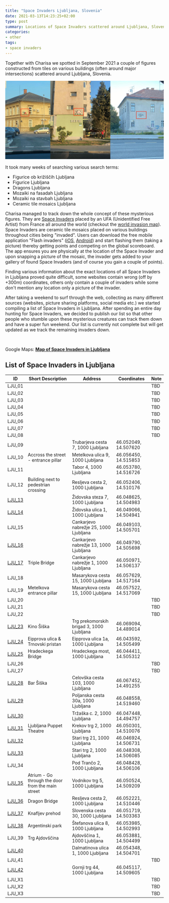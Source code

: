 ```yaml
---
title: "Space Invaders Ljubljana, Slovenia"
date: 2021-03-13T14:23:25+02:00
type: post
summary: Locations of Space Invaders scattered around Ljubljana, Slovenia.
categories:
- other
tags:
- space invaders
---
```


Together with Charisa we spotted in September 2021 a couple of figures constructed from tiles on various buildings (often around major intersections) scattered around Ljubljana, Slovenia.

![A couple of Space Invaders located around major intersections in Ljubljana](/static-posts/2021/space-invaders-ljubljana-1.jpeg)

It took many weeks of searching various search terms:
* Figurice ob križiščih Ljubljana
* Figurice Ljubljana
* Dragons Ljubljana
* Mozaiki na fasadah Ljubljana
* Mozaiki na stavbah Ljubljana
* Ceramic tile mosaics Ljubljana

Charisa managed to track down the whole concept of these mysterious figures.
They are [Space Invaders](https://space-invaders.com/) placed by an UFA (Unidentified Free Artist) from France all around the world (checkout the [world invasion map](https://space-invaders.com/world/)).
Space Invaders are ceramic tile mosaics placed on various buildings throughout cities being "invaded". 
Users can download the free mobile application "Flash invaders" ([iOS](https://apps.apple.com/us/app/flashinvaders/id895180919), [Android](https://play.google.com/store/apps/details?id=com.ltu.flashInvader&hl=en_US&gl=US)) and start flashing them (taking a picture) thereby getting points and competing on the global scoreboard. 
The app ensures you are physically at the location of the Space Invader and upon snapping a picture of the mosaic, the invader gets added to your gallery of found Space Invaders (and of course you gain a couple of points).

Finding various information about the exact locations of all Space Invaders in Ljubljana proved quite difficult, some websites contain wrong (off by +300m) coordinates, others only contain a couple of invaders while some don't mention any location only a picture of the invader. 

After taking a weekend to surf through the web, collecting as many different sources (websites, picture sharing platforms, social media etc.) we started compiling a list of Space Invaders in Ljubljana.
After spending an entire day hunting for Space Invaders, we decided to publish our list so that other people who stumble upon these mysterious creatures can track them down and have a super fun weekend.
Our list is currently not complete but will get updated as we track the remaining invaders down.

<br>
<p class="h5">
Google Maps: <strong><a href="https://www.google.com/maps/d/u/0/viewer?mid=1RF_ZM0-N0ZWY2SOE5LH1LaHYUj1WrDi0&hl=en&ll=46.0563444721545%2C14.504237&z=15">Map of Space Invaders in Ljubljana</a></strong>
</p>

<h2 class="h4">List of Space Invaders in Ljubljana</h3>

| ID     | Short Description | Address                           | Coordinates             | Note    |
| ------ | ----------------- | --------------------------------- | ----------------------- | ------- |
| LJU_01 |  |  |  | TBD |
| LJU_02 |  |  |  | TBD |
| LJU_03 |  |  |  | TBD |
| LJU_04 |  |  |  | TBD |
| LJU_05 |  |  |  | TBD |
| LJU_06 |  |  |  | TBD |
| LJU_07 |  |  |  | TBD |
| LJU_08 |  |  |  | TBD |
| LJU_09 |  | Trubarjeva cesta 7, 1000 Ljubljana | 46.052049, 14.507620 | |
| LJU_10 | Accross the street - entrance pillar | Metelkova ulica 9, 1000 Ljubljana | 46.056450, 14.515853 | |
| LJU_11 |  | Tabor 4, 1000 Ljubljana | 46.053780, 14.516726 | |
| LJU_12 | Building next to pedestrian crossing | Resljeva cesta 2, 1000 Ljubljana | 46.052406, 14.510176 | |
| [LJU_13](/static-posts/2021/space-invaders/LJU_13.jpeg) |  | Židovska steza 7, 1000 Ljubljana | 46.048625, 14.504983 | |
| [LJU_14](/static-posts/2021/space-invaders/LJU_14.jpeg) |  | Židovska ulica 1, 1000 Ljubljana | 46.049066, 14.504941 | |
| LJU_15 |  | Cankarjevo nabrežje 25, 1000 Ljubljana | 46.049103, 14.505701 | |
| [LJU_16](/static-posts/2021/space-invaders/LJU_16.jpeg) |  | Cankarjevo nabrežje 13, 1000 Ljubljana | 46.049790, 14.505698 | |
| [LJU_17](/static-posts/2021/space-invaders/LJU_17.jpeg) | Triple Bridge | Cankarjevo nabrežje 1, 1000 Ljubljana | 46.050971, 14.506137 | |
| LJU_18 |  | Masarykova cesta 15, 1000 Ljubljana | 46.057629, 14.517164 | |
| LJU_19 | Metelkova entrance pillar | Masarykova cesta 15, 1000 Ljubljana | 46.057522, 14.517069 | |
| LJU_20 |  |  |  | TBD |
| LJU_21 |  |  |  | TBD |
| LJU_22 |  |  |  | TBD |
| [LJU_23](/static-posts/2021/space-invaders/LJU_23.jpeg) | Kino Šiška | Trg prekomorskih brigad 3, 1000 Ljubljana | 46.069094, 14.489014 | |
| [LJU_24](/static-posts/2021/space-invaders/LJU_24.jpeg) | Eipprova ulica & Trnovski pristan | Eipprova ulica 1a, 1000 Ljubljana | 46.043592, 14.505499 | |
| [LJU_25](/static-posts/2021/space-invaders/LJU_25.jpeg) | Hradeckega Bridge | Hradeckega most, 1000 Ljubljana | 46.044411, 14.505312 | |
| LJU_26 |  |  |  | TBD |
| LJU_27 |  |  |  | TBD |
| [LJU_28](/static-posts/2021/space-invaders/LJU_28.jpeg) | Bar Šiška | Celovška cesta 103, 1000 Ljubljana | 46.067452, 14.491255 | |
| [LJU_29](/static-posts/2021/space-invaders/LJU_29.jpeg) |  | Poljanska cesta 30a, 1000 Ljubljana | 46.048558, 14.519460 | |
| [LJU_30](/static-posts/2021/space-invaders/LJU_30.jpeg) |  | Tržaška c. 2, 1000 Ljubljana | 46.047448, 14.494757 | |
| [LJU_31](/static-posts/2021/space-invaders/LJU_31.jpeg) | Ljubljana Puppet Theatre | Krekov trg 2, 1000 Ljubljana | 46.050301, 14.510076 | |
| [LJU_32](/static-posts/2021/space-invaders/LJU_32.jpeg) |  | Stari trg 21, 1000 Ljubljana | 46.046924, 14.506731 | |
| [LJU_33](/static-posts/2021/space-invaders/LJU_33.jpeg) |  | Stari trg 2, 1000 Ljubljana | 46.048308, 14.506085 | |
| LJU_34 |  | Pod Trančo 2, 1000 Ljubljana | 46.048428, 14.506106 | |
| [LJU_35](/static-posts/2021/space-invaders/LJU_35.jpeg) | Atrium - Go through the door from the main street | Vodnikov trg 5, 1000 Ljubljana | 46.050524, 14.509209 | |
| [LJU_36](/static-posts/2021/space-invaders/LJU_36.jpeg) | Dragon Bridge | Resljeva cesta 2, 1000 Ljubljana | 46.052221, 14.510446 | |
| [LJU_37](/static-posts/2021/space-invaders/LJU_37.jpeg) | Knafljev prehod | Slovenska cesta 30, 1000 Ljubljana | 46.051719, 14.503363 | |
| [LJU_38](/static-posts/2021/space-invaders/LJU_38.jpeg) | Argentinski park | Štefanova ulica 8, 1000 Ljubljana | 46.053985, 14.502993 | |
| LJU_39 | Trg Ajdovščina | Ajdovščina 1, 1000 Ljubljana | 46.053881, 14.504499 | |
| [LJU_40](/static-posts/2021/space-invaders/LJU_40.jpeg) |  | Dalmatinova ulica 1, 1000 Ljubljana | 46.054348, 14.504701 | |
| LJU_41 |  |  |  | TBD |
| [LJU_42](/static-posts/2021/space-invaders/LJU_42.jpeg) |  | Gornji trg 44, 1000 Ljubljana | 46.045117, 14.509605 | |
| LJU_X1 |  |  |  | TBD |
| LJU_X2 |  |  |  | TBD |
| LJU_X3 |  |  |  | TBD |

